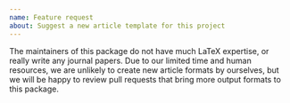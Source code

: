 ```yaml
---
name: Feature request
about: Suggest a new article template for this project
---
```


The maintainers of this package do not have much LaTeX expertise, or really write any journal papers. Due to our limited time and human resources, we are unlikely to create new article formats by ourselves, but we will be happy to review pull requests that bring more output formats to this package.
